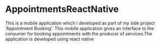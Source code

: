 # AppointmentsReactNative

This is a mobile application which i developed as part of my side project 'Appointment Booking'. This mobile application gives an interface to the consumer for booking appointments with the producer of services.The application is developed using react native
